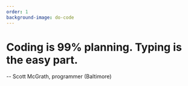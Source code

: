 ```yaml
---
order: 1
background-image: do-code
---
```


<div class='container'>
  <div class="row">
    <div class="col-md-2">
    </div>
    <div class="col-md-8">
      <div class="slider__slide-content">
        <h1 class="slider__slide-title">Coding is 99% planning. Typing is the easy part.</h1>
        <div class="slider_slide-byline">
          -- Scott McGrath, programmer (Baltimore)
        </div>
      </div>
    </div>
    <div class="col-md-2">
    </div>
  </div>
</div>

